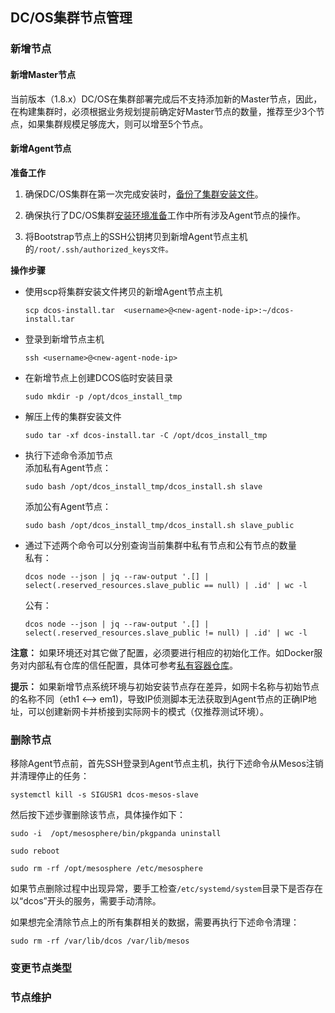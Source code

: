 ## DC/OS集群节点管理

### 新增节点

#### 新增Master节点

当前版本（1.8.x）DC/OS在集群部署完成后不支持添加新的Master节点，因此，在构建集群时，必须根据业务规划提前确定好Master节点的数量，推荐至少3个节点，如果集群规模足够庞大，则可以增至5个节点。

#### 新增Agent节点

**准备工作**

1. 确保DC/OS集群在第一次完成安装时，[备份了集群安装文件](/dcos-install-backup-installer-file.md)。

2. 确保执行了DC/OS集群[安装环境准备](/dcos-install-default.md)工作中所有涉及Agent节点的操作。

3. 将Bootstrap节点上的SSH公钥拷贝到新增Agent节点主机的`/root/.ssh/authorized_keys文件。`


**操作步骤**

* 使用scp将集群安装文件拷贝的新增Agent节点主机
  ```
  scp dcos-install.tar  <username>@<new-agent-node-ip>:~/dcos-install.tar
  ```


* 登录到新增节点主机
  ```
  ssh <username>@<new-agent-node-ip>
  ```


* 在新增节点上创建DCOS临时安装目录
  ```
  sudo mkdir -p /opt/dcos_install_tmp
  ```


* 解压上传的集群安装文件
  ```
  sudo tar -xf dcos-install.tar -C /opt/dcos_install_tmp
  ```


* 执行下述命令添加节点  
  添加私有Agent节点：

  ```
  sudo bash /opt/dcos_install_tmp/dcos_install.sh slave
  ```

  添加公有Agent节点：

  ```
  sudo bash /opt/dcos_install_tmp/dcos_install.sh slave_public
  ```


* 通过下述两个命令可以分别查询当前集群中私有节点和公有节点的数量  
  私有：

  ```
  dcos node --json | jq --raw-output '.[] | select(.reserved_resources.slave_public == null) | .id' | wc -l
  ```

  公有：

  ```
  dcos node --json | jq --raw-output '.[] | select(.reserved_resources.slave_public != null) | .id' | wc -l
  ```

**注意：** 如果环境还对其它做了配置，必须要进行相应的初始化工作。如Docker服务对内部私有仓库的信任配置，具体可参考[私有容器仓库](/dcos-service-pre-private-docker-registry.md)。

**提示：** 如果新增节点系统环境与初始安装节点存在差异，如网卡名称与初始节点的名称不同（eth1 <--> em1)，导致IP侦测脚本无法获取到Agent节点的正确IP地址，可以创建新网卡并桥接到实际网卡的模式（仅推荐测试环境）。

### 删除节点

移除Agent节点前，首先SSH登录到Agent节点主机，执行下述命令从Mesos注销并清理停止的任务：

```
systemctl kill -s SIGUSR1 dcos-mesos-slave
```

然后按下述步骤删除该节点，具体操作如下：

```
sudo -i  /opt/mesosphere/bin/pkgpanda uninstall

sudo reboot

sudo rm -rf /opt/mesosphere /etc/mesosphere
```

如果节点删除过程中出现异常，要手工检查`/etc/systemd/system`目录下是否存在以“dcos”开头的服务，需要手动清除。

如果想完全清除节点上的所有集群相关的数据，需要再执行下述命令清理：

```
sudo rm -rf /var/lib/dcos /var/lib/mesos
```

### 变更节点类型



### 节点维护

